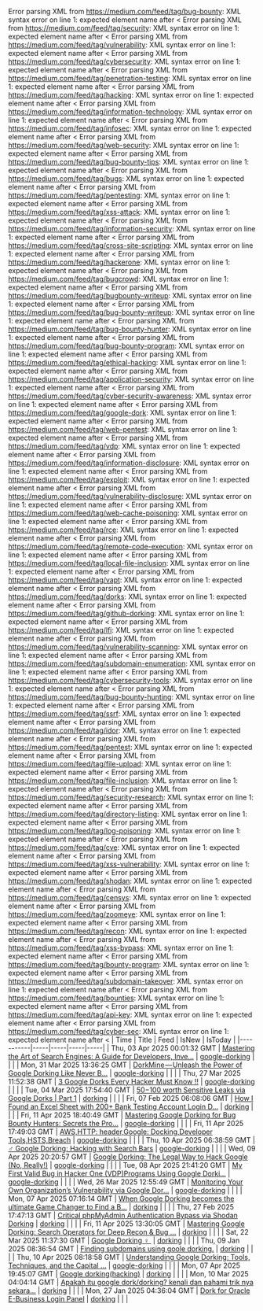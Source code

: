 Error parsing XML from https://medium.com/feed/tag/bug-bounty: XML syntax error on line 1: expected element name after <
Error parsing XML from https://medium.com/feed/tag/security: XML syntax error on line 1: expected element name after <
Error parsing XML from https://medium.com/feed/tag/vulnerability: XML syntax error on line 1: expected element name after <
Error parsing XML from https://medium.com/feed/tag/cybersecurity: XML syntax error on line 1: expected element name after <
Error parsing XML from https://medium.com/feed/tag/penetration-testing: XML syntax error on line 1: expected element name after <
Error parsing XML from https://medium.com/feed/tag/hacking: XML syntax error on line 1: expected element name after <
Error parsing XML from https://medium.com/feed/tag/information-technology: XML syntax error on line 1: expected element name after <
Error parsing XML from https://medium.com/feed/tag/infosec: XML syntax error on line 1: expected element name after <
Error parsing XML from https://medium.com/feed/tag/web-security: XML syntax error on line 1: expected element name after <
Error parsing XML from https://medium.com/feed/tag/bug-bounty-tips: XML syntax error on line 1: expected element name after <
Error parsing XML from https://medium.com/feed/tag/bugs: XML syntax error on line 1: expected element name after <
Error parsing XML from https://medium.com/feed/tag/pentesting: XML syntax error on line 1: expected element name after <
Error parsing XML from https://medium.com/feed/tag/xss-attack: XML syntax error on line 1: expected element name after <
Error parsing XML from https://medium.com/feed/tag/information-security: XML syntax error on line 1: expected element name after <
Error parsing XML from https://medium.com/feed/tag/cross-site-scripting: XML syntax error on line 1: expected element name after <
Error parsing XML from https://medium.com/feed/tag/hackerone: XML syntax error on line 1: expected element name after <
Error parsing XML from https://medium.com/feed/tag/bugcrowd: XML syntax error on line 1: expected element name after <
Error parsing XML from https://medium.com/feed/tag/bugbounty-writeup: XML syntax error on line 1: expected element name after <
Error parsing XML from https://medium.com/feed/tag/bug-bounty-writeup: XML syntax error on line 1: expected element name after <
Error parsing XML from https://medium.com/feed/tag/bug-bounty-hunter: XML syntax error on line 1: expected element name after <
Error parsing XML from https://medium.com/feed/tag/bug-bounty-program: XML syntax error on line 1: expected element name after <
Error parsing XML from https://medium.com/feed/tag/ethical-hacking: XML syntax error on line 1: expected element name after <
Error parsing XML from https://medium.com/feed/tag/application-security: XML syntax error on line 1: expected element name after <
Error parsing XML from https://medium.com/feed/tag/cyber-security-awareness: XML syntax error on line 1: expected element name after <
Error parsing XML from https://medium.com/feed/tag/google-dork: XML syntax error on line 1: expected element name after <
Error parsing XML from https://medium.com/feed/tag/web-pentest: XML syntax error on line 1: expected element name after <
Error parsing XML from https://medium.com/feed/tag/vdp: XML syntax error on line 1: expected element name after <
Error parsing XML from https://medium.com/feed/tag/information-disclosure: XML syntax error on line 1: expected element name after <
Error parsing XML from https://medium.com/feed/tag/exploit: XML syntax error on line 1: expected element name after <
Error parsing XML from https://medium.com/feed/tag/vulnerability-disclosure: XML syntax error on line 1: expected element name after <
Error parsing XML from https://medium.com/feed/tag/web-cache-poisoning: XML syntax error on line 1: expected element name after <
Error parsing XML from https://medium.com/feed/tag/rce: XML syntax error on line 1: expected element name after <
Error parsing XML from https://medium.com/feed/tag/remote-code-execution: XML syntax error on line 1: expected element name after <
Error parsing XML from https://medium.com/feed/tag/local-file-inclusion: XML syntax error on line 1: expected element name after <
Error parsing XML from https://medium.com/feed/tag/vapt: XML syntax error on line 1: expected element name after <
Error parsing XML from https://medium.com/feed/tag/dorks: XML syntax error on line 1: expected element name after <
Error parsing XML from https://medium.com/feed/tag/github-dorking: XML syntax error on line 1: expected element name after <
Error parsing XML from https://medium.com/feed/tag/lfi: XML syntax error on line 1: expected element name after <
Error parsing XML from https://medium.com/feed/tag/vulnerability-scanning: XML syntax error on line 1: expected element name after <
Error parsing XML from https://medium.com/feed/tag/subdomain-enumeration: XML syntax error on line 1: expected element name after <
Error parsing XML from https://medium.com/feed/tag/cybersecurity-tools: XML syntax error on line 1: expected element name after <
Error parsing XML from https://medium.com/feed/tag/bug-bounty-hunting: XML syntax error on line 1: expected element name after <
Error parsing XML from https://medium.com/feed/tag/ssrf: XML syntax error on line 1: expected element name after <
Error parsing XML from https://medium.com/feed/tag/idor: XML syntax error on line 1: expected element name after <
Error parsing XML from https://medium.com/feed/tag/pentest: XML syntax error on line 1: expected element name after <
Error parsing XML from https://medium.com/feed/tag/file-upload: XML syntax error on line 1: expected element name after <
Error parsing XML from https://medium.com/feed/tag/file-inclusion: XML syntax error on line 1: expected element name after <
Error parsing XML from https://medium.com/feed/tag/security-research: XML syntax error on line 1: expected element name after <
Error parsing XML from https://medium.com/feed/tag/directory-listing: XML syntax error on line 1: expected element name after <
Error parsing XML from https://medium.com/feed/tag/log-poisoning: XML syntax error on line 1: expected element name after <
Error parsing XML from https://medium.com/feed/tag/cve: XML syntax error on line 1: expected element name after <
Error parsing XML from https://medium.com/feed/tag/xss-vulnerability: XML syntax error on line 1: expected element name after <
Error parsing XML from https://medium.com/feed/tag/shodan: XML syntax error on line 1: expected element name after <
Error parsing XML from https://medium.com/feed/tag/censys: XML syntax error on line 1: expected element name after <
Error parsing XML from https://medium.com/feed/tag/zoomeye: XML syntax error on line 1: expected element name after <
Error parsing XML from https://medium.com/feed/tag/recon: XML syntax error on line 1: expected element name after <
Error parsing XML from https://medium.com/feed/tag/xss-bypass: XML syntax error on line 1: expected element name after <
Error parsing XML from https://medium.com/feed/tag/bounty-program: XML syntax error on line 1: expected element name after <
Error parsing XML from https://medium.com/feed/tag/subdomain-takeover: XML syntax error on line 1: expected element name after <
Error parsing XML from https://medium.com/feed/tag/bounties: XML syntax error on line 1: expected element name after <
Error parsing XML from https://medium.com/feed/tag/api-key: XML syntax error on line 1: expected element name after <
Error parsing XML from https://medium.com/feed/tag/cyber-sec: XML syntax error on line 1: expected element name after <
| Time | Title | Feed | IsNew | IsToday |
|-----------|-----|-----|-----|-----|
| Thu, 03 Apr 2025 00:01:32 GMT | [Mastering the Art of Search Engines: A Guide for Developers, Inve...](https://freedium.cfd/https://medium.com/p/6fb9d26e8050) | [google-dorking](https://medium.com/feed/tag/google-dorking) |  |  |
| Mon, 31 Mar 2025 13:36:25 GMT | [DorkMine — Unleash the Power of Google Dorking Like Never B...](https://freedium.cfd/https://medium.com/p/0eca2f05e111) | [google-dorking](https://medium.com/feed/tag/google-dorking) |  |  |
| Thu, 27 Mar 2025 11:52:38 GMT | [3 Google Dorks Every Hacker Must Know !!](https://freedium.cfd/https://medium.com/p/e45e4014a168) | [google-dorking](https://medium.com/feed/tag/google-dorking) |  |  |
| Tue, 04 Mar 2025 17:54:40 GMT | [$50-$100 worth Sensitive Leaks via Google Dorks \| Part 1](https://freedium.cfd/https://medium.com/p/b5e72af87513) | [dorking](https://medium.com/feed/tag/dorking) |  |  |
| Fri, 07 Feb 2025 06:08:06 GMT | [How I Found an Excel Sheet with 200+ Bank Testing Account Login D...](https://freedium.cfd/https://medium.com/p/883c38492424) | [dorking](https://medium.com/feed/tag/dorking) |  |  |
| Fri, 11 Apr 2025 18:40:49 GMT | [ Mastering Google Dorking for Bug Bounty Hunters: Secrets the Pro...](https://freedium.cfd/https://medium.com/p/5798df19f343) | [google-dorking](https://medium.com/feed/tag/google-dorking) |  |  |
| Fri, 11 Apr 2025 17:49:03 GMT | [AWS,HTTP: header,Google: Docking,Developer Tools,HSTS,Breach](https://freedium.cfd/https://medium.com/p/d50f4f1bf809) | [google-dorking](https://medium.com/feed/tag/google-dorking) |  |  |
| Thu, 10 Apr 2025 06:38:59 GMT | [️‍♂️ Google Dorking: Hacking with Search Bars](https://freedium.cfd/https://medium.com/p/a10828508eff) | [google-dorking](https://medium.com/feed/tag/google-dorking) |  |  |
| Wed, 09 Apr 2025 20:20:57 GMT | [Google Dorking: The Legal Way to Hack Google (No, Really!)](https://freedium.cfd/https://medium.com/p/944cba868c7b) | [google-dorking](https://medium.com/feed/tag/google-dorking) |  |  |
| Tue, 08 Apr 2025 21:41:20 GMT | [My First Valid Bug in Hacker One (VDP)Programs Using Google Dorki...](https://freedium.cfd/https://medium.com/p/913926fb8489) | [google-dorking](https://medium.com/feed/tag/google-dorking) |  |  |
| Wed, 26 Mar 2025 12:55:49 GMT | [Monitoring Your Own Organization’s Vulnerability via Google Dor...](https://freedium.cfd/https://medium.com/p/b0577ad7c81b) | [google-dorking](https://medium.com/feed/tag/google-dorking) |  |  |
| Mon, 07 Apr 2025 07:16:14 GMT | [When Google Dorking becomes the ultimate Game Changer to Find a B...](https://freedium.cfd/https://medium.com/p/f1ec94642c84) | [dorking](https://medium.com/feed/tag/dorking) |  |  |
| Thu, 27 Feb 2025 17:47:13 GMT | [Critical phpMyAdmin Authentication Bypass via Shodan Dorking](https://freedium.cfd/https://medium.com/p/9bf664d053f7) | [dorking](https://medium.com/feed/tag/dorking) |  |  |
| Fri, 11 Apr 2025 13:30:05 GMT | [ Mastering Google Dorking: Search Operators for Deep Recon & Bug ...](https://freedium.cfd/https://medium.com/p/102bc4b5a765) | [dorking](https://medium.com/feed/tag/dorking) |  |  |
| Sat, 22 Mar 2025 11:37:30 GMT | [‎Google Dorking ️‍♀️ ‎](https://freedium.cfd/https://medium.com/p/60e68705ec7a) | [dorking](https://medium.com/feed/tag/dorking) |  |  |
| Thu, 09 Jan 2025 08:36:54 GMT | [Finding subdomains using goole dorking.](https://freedium.cfd/https://medium.com/p/4d6966e70637) | [dorking](https://medium.com/feed/tag/dorking) |  |  |
| Thu, 10 Apr 2025 08:18:58 GMT | [Understanding Google Dorking: Tools, Techniques, and the Capital ...](https://freedium.cfd/https://medium.com/p/4855b8a4c356) | [google-dorking](https://medium.com/feed/tag/google-dorking) |  |  |
| Mon, 07 Apr 2025 19:45:07 GMT | [Google dorking(hacking)](https://freedium.cfd/https://medium.com/p/4f43bb5aeb2a) | [dorking](https://medium.com/feed/tag/dorking) |  |  |
| Mon, 10 Mar 2025 04:04:14 GMT | [Apakah itu google dork/dorking? kenali dan pahami trik nya sekara...](https://freedium.cfd/https://medium.com/p/21d49befc939) | [dorking](https://medium.com/feed/tag/dorking) |  |  |
| Mon, 27 Jan 2025 04:36:04 GMT | [Dork for Oracle E-Business Login Panel](https://freedium.cfd/https://medium.com/p/6eaf3c1d16bd) | [dorking](https://medium.com/feed/tag/dorking) |  |  |
